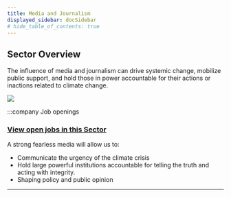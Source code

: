 ```yaml
---
title: Media and Journalism
displayed_sidebar: docSidebar
# hide_table_of_contents: true
---
```


## Sector Overview

The influence of media and journalism can drive systemic change, mobilize public support, and hold those in power accountable for their actions or inactions related to climate change.


![](/../static/img/journalism.jpg)

:::company Job openings
### [View open jobs in this Sector](https://climatebase.org/jobs?l=&q=&sectors=Media+%26+Journalism&p=0&remote=false)

<!--This is the best strategy to accelerate your expertise as a top candidate-->



A strong fearless media will allow us to:

* Communicate the urgency of the climate crisis
* Hold large powerful institutions accountable for telling the truth and acting with integrity.
* Shaping policy and public opinion

- - -

